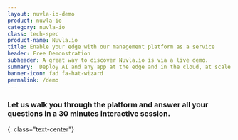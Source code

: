 ```yaml
---
layout: nuvla-io-demo
product: nuvla-io
category: nuvla-io
class: tech-spec
product-name: Nuvla.io
title: Enable your edge with our management platform as a service
header: Free Demonstration
subheader: A great way to discover Nuvla.io is via a live demo.
summary:  Deploy AI and any app at the edge and in the cloud, at scale.
banner-icon: fad fa-hat-wizard
permalink: /demo
---
```


### Let us walk you through the platform and answer all your questions in a 30 minutes interactive session.
{: class="text-center"}
